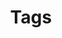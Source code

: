 ---
layout: tags
title: Tags
permalink: /tags/
sidebar: true
order: 4
description: >
  모든 게시물 관련 카테고리, 태그
---